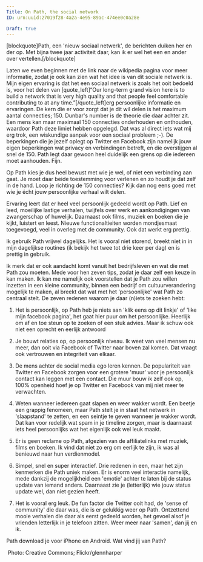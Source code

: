 ```yaml
---
Title: On Path, the social network
ID: urn:uuid:27019f28-4a2a-4e95-89ac-474ee0c0a28e

Draft: true
---
```


[blockquote]Path, een 'nieuw sociaal netwerk', de berichten duiken her en der op. Met bijna twee jaar activiteit daar, kan ik er wel het een en ander over vertellen.[/blockquote]

Laten we even beginnen met de link naar de wikipedia pagina voor meer informatie, zodat je ook kan zien wat het idee is van dit sociale netwerk is. Mijn eigen ervaring is dat het een sociaal netwerk is zoals het ooit bedoeld is, voor het delen van [quote_left]“Our long-term grand vision here is to build a network that is very high quality and that people feel comfortable contributing to at any time.”[/quote_left]erg persoonlijke informatie en ervaringen. De kern die er voor zorgt dat je dit wil delen is het maximum aantal connecties; 150. Dunbar's number is de theorie die daar achter zit. Een mens kan maar maximaal 150 connecties onderhouden en onthouden, waardoor Path deze limiet hebben opgelegd. Dat was al direct iets wat mij erg trok, een wiskundige aanpak voor een sociaal probleem ;-). De beperkingen die je jezelf oplegt op Twitter en Facebook zijn namelijk jouw eigen beperkingen wat privacy en verbindingen betreft, en die overstijgen al snel de 150. Path legt daar gewoon heel duidelijk een grens op die iedereen moet aanhouden. Fijn.

Op Path kies je dus heel bewust met wie je wel, of niet een verbinding aan gaat. Je moet daar beide toestemming voor verlenen en zo houdt je dat zelf in de hand. Loop je richting de 150 connecties? Kijk dan nog eens goed met wie je écht jouw persoonlijke verhaal wilt delen. 

Ervaring leert dat er heel veel persoonlijk gedeeld wordt op Path. Lief en leed, moeilijke lastige verhalen, twijfels over werk en aankondigingen van zwangerschap of huwelijk. Daarnaast ook films, muziek en boeken die je kijkt, luistert en leest. Nieuwe functionaltieiten worden mondjesmaat toegevoegd, veel in overleg met de community. Ook dat werkt erg prettig.

Ik gebruik Path vrijwel dagelijks. Het is vooral niet storend, breekt niet in in mijn dagelijkse routines (ik bekijk het twee tot drie keer per dag) en is prettig in gebruik.

Ik merk dat er ook aandacht komt vanuit het bedrijfsleven en wat die met Path zou moeten. Mede voor hen zeven tips, zodat je daar zelf een keuze in kan maken. Ik kan me namelijk ook voorstellen dat je Path zou willen inzetten in een kleine community, binnen een bedrijf om cultuurverandering mogelijk te maken, al breekt dat wat met het 'persoonlijke' wat Path zo centraal stelt. De zeven redenen waarom je daar (n)iets te zoeken hebt:

1. Het is persoonlijk, op Path heb je niets aan 'klik eens op dit linkje' of 'like mijn facebook pagina', het gaat hier puur om het persoonlijke. Heerlijk om af en toe steun op te zoeken of een stuk advies. Maar ik schuw ook niet een oprecht en eerlijk antwoord

2. Je bouwt relaties op, op persoonlijk niveau. Ik weet van veel mensen nu meer, dan ooit via Facebook of Twitter naar boven zal komen. Dat vraagt ook vertrouwen en integriteit van elkaar.

3. De mens achter de social media ego leren kennen. De populariteit van Twitter en Facebook zorgen voor een grotere 'muur' voor je persoonlijk contact kan leggen met een contact. Die muur bouw ik zelf ook op, 100% openheid hoef je op Twitter en Facebook van mij niet meer te verwachten.

4. Weten wanneer iedereen gaat slapen en weer wakker wordt. Een beetje een grappig fenomeen, maar Path stelt je in staat het netwerk in 'slaapstand' te zetten, en een seintje te geven wanneer je wakker wordt. Dat kan voor redelijk wat spam in je timeline zorgen, maar is daarnaast iets heel persoonlijks wat het eigenlijk ook wel leuk maakt.

5. Er is geen reclame op Path, afgezien van de affiliatelinks met muziek, films en boeken. Ik vind dat niet zo erg om eerlijk te zijn, ik was al benieuwd naar hun verdienmodel.

6. Simpel, snel en super interactief. Drie redenen in een, maar het zijn kenmerken die Path uniek maken. Er is enorm veel interactie namelijk, mede dankzij de mogelijkheid een 'emotie' achter te laten bij de status update van iemand anders. Daarnaast zie je (letterlijk) wie jouw status update wel, dan niet gezien heeft.

7. Het is vooral erg leuk. De fun factor die Twitter ooit had, de 'sense of community' die daar was, die is er gelukkig weer op Path. Ontzettend mooie verhalen die daar als eerst gedeeld worden, het gevoel alsof je vrienden letterlijk in je telefoon zitten. Weer meer naar 'samen', dan jij en ik.

Path download je voor iPhone en Android. Wat vind jij van Path?

 Photo: Creative Commons; Flickr/glennharper


